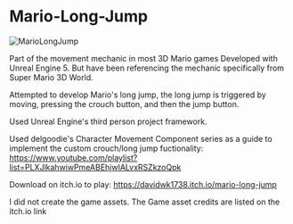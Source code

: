# Mario-Long-Jump
<img src="https://github.com/Davidwk123/Mario-Long-Jump/assets/74224822/33cc7f4d-c4fb-403b-8c11-432bab678a22" alt="MarioLongJump">

Part of the movement mechanic in most 3D Mario games Developed with Unreal Engine 5.
But have been referencing  the mechanic specifically from Super Mario 3D World.

Attempted to develop Mario's long jump, the long jump is triggered by moving, pressing the crouch button, and then the jump button.

Used Unreal Engine's third person project framework.

Used delgoodie's Character Movement Component series as a guide to implement the custom crouch/long jump fuctionality: https://www.youtube.com/playlist?list=PLXJlkahwiwPmeABEhjwIALvxRSZkzoQpk

Download on itch.io to play: https://davidwk1738.itch.io/mario-long-jump

I did not create the game assets. The Game asset credits are listed on the itch.io link
